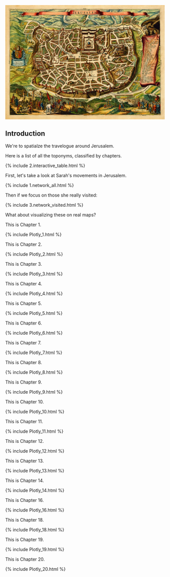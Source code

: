 ![Beer Banner](./assets/img/jerusalem_map.webp "map banner")

## <a id="section_intro">Introduction</a>
We're to spatialze the travelogue around Jerusalem.

Here is a list of all the toponyms, classified by chapters.

{% include 2.interactive_table.html %}

First, let's take a look at Sarah's movements in Jerusalem.

{% include 1.network_all.html %}

Then if we focus on those she really visited:

{% include 3.network_visited.html %}


What about visualizing these on real maps?


This is Chapter 1.

{% include Plotly_1.html %}


This is Chapter 2.

{% include Plotly_2.html %}


This is Chapter 3.

{% include Plotly_3.html %}


This is Chapter 4.

{% include Plotly_4.html %}


This is Chapter 5.

{% include Plotly_5.html %}


This is Chapter 6.

{% include Plotly_6.html %}


This is Chapter 7.

{% include Plotly_7.html %}


This is Chapter 8.

{% include Plotly_8.html %}


This is Chapter 9.

{% include Plotly_9.html %}


This is Chapter 10.

{% include Plotly_10.html %}


This is Chapter 11.

{% include Plotly_11.html %}


This is Chapter 12.

{% include Plotly_12.html %}


This is Chapter 13.

{% include Plotly_13.html %}


This is Chapter 14.

{% include Plotly_14.html %}


This is Chapter 16.

{% include Plotly_16.html %}


This is Chapter 18.

{% include Plotly_18.html %}


This is Chapter 19.

{% include Plotly_19.html %}


This is Chapter 20.

{% include Plotly_20.html %}



